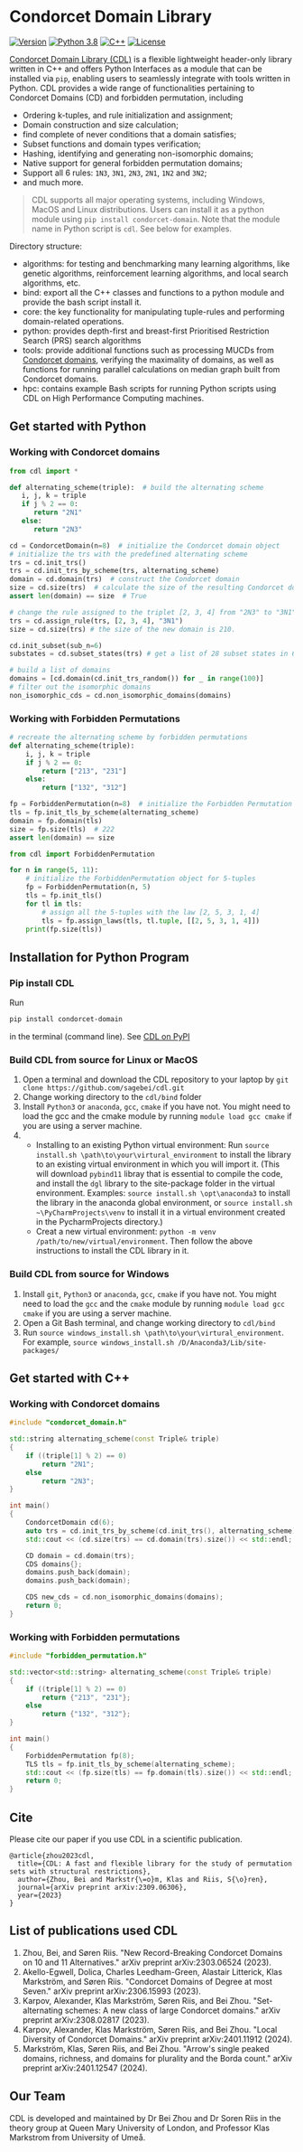 # Condorcet Domain Library 

[![Version](https://img.shields.io/badge/Version-1.1-green.svg)]()
[![Python 3.8](https://img.shields.io/badge/Python-3.8+-blue.svg)](https://www.python.org/downloads/release/python-380/)
[![C++](https://img.shields.io/badge/C++-17-blue.svg?style=flat&logo=c%2B%2B)]()
[![License](https://img.shields.io/badge/License-Apache%202.0-blue.svg)](./license)

[Condorcet Domain Library (CDL)](https://arxiv.org/pdf/2309.06306.pdf) is a flexible lightweight header-only library written in C++ and offers Python Interfaces as a module that can be installed via `pip`, enabling users to seamlessly integrate with tools written in Python.  CDL
provides a wide range of functionalities pertaining to Condorcet Domains (CD) and forbidden permutation, including
- Ordering k-tuples, and rule initialization and assignment;
- Domain construction and size calculation;
- find complete of never conditions that a domain satisfies;
- Subset functions and domain types verification;
- Hashing, identifying and generating non-isomorphic domains;
- Native support for general forbidden permutation domains;
- Support all 6 rules: `1N3`, `3N1`, `2N3`, `2N1`, `1N2` and `3N2`;
- and much more.

>CDL supports all major operating systems, including Windows, MacOS and Linux distributions. Users can install it as a python module using `pip install condorcet-domain`. Note that the module name in Python script is `cdl`. See below for examples. 

Directory structure:
- algorithms: for testing and benchmarking many learning algorithms, like genetic algorithms, reinforcement learning 
algorithms, and local search algorithms, etc.
- bind: export all the C++ classes and functions to a python module and provide the bash script install it. 
- core: the key functionality for manipulating tuple-rules and performing domain-related operations.
- python: provides depth-first and breast-first Prioritised Restriction Search (PRS) search algorithms
- tools: provide additional functions such as processing MUCDs from [Condorcet domains](http://abel.math.umu.se/~klasm/Data/CONDORCET/MUCDS/), verifying the maximality of domains, as well as functions for running parallel calculations on median graph built from Condorcet domains. 
- hpc: contains example Bash scripts for running Python scripts using CDL on High Performance Computing machines. 


## Get started with Python
### Working with Condorcet domains
```python
from cdl import *

def alternating_scheme(triple):  # build the alternating scheme 
   i, j, k = triple
   if j % 2 == 0:
      return "2N1"
   else:
      return "2N3"

cd = CondorcetDomain(n=8)  # initialize the Condorcet domain object
# initialize the trs with the predefined alternating scheme 
trs = cd.init_trs()
trs = cd.init_trs_by_scheme(trs, alternating_scheme)
domain = cd.domain(trs)  # construct the Condorcet domain
size = cd.size(trs)  # calculate the size of the resulting Condorcet domain (222)
assert len(domain) == size  # True

# change the rule assigned to the triplet [2, 3, 4] from "2N3" to "3N1"
trs = cd.assign_rule(trs, [2, 3, 4], "3N1")
size = cd.size(trs) # the size of the new domain is 210.

cd.init_subset(sub_n=6)
substates = cd.subset_states(trs) # get a list of 28 subset states in 6 alternatives

# build a list of domains
domains = [cd.domain(cd.init_trs_random()) for _ in range(100)]
# filter out the isomorphic domains
non_isomorphic_cds = cd.non_isomorphic_domains(domains)  
```
### Working with Forbidden Permutations
```python
# recreate the alternating scheme by forbidden permutations
def alternating_scheme(triple):  
    i, j, k = triple
    if j % 2 == 0:
        return ["213", "231"]
    else:
        return ["132", "312"]

fp = ForbiddenPermutation(n=8)  # initialize the Forbidden Permutation object
tls = fp.init_tls_by_scheme(alternating_scheme)
domain = fp.domain(tls)
size = fp.size(tls)  # 222
assert len(domain) == size
```


```python
from cdl import ForbiddenPermutation

for n in range(5, 11):
    # initialize the ForbiddenPermutation object for 5-tuples
    fp = ForbiddenPermutation(n, 5) 
    tls = fp.init_tls()
    for tl in tls:
        # assign all the 5-tuples with the law [2, 5, 3, 1, 4]
        tls = fp.assign_laws(tls, tl.tuple, [[2, 5, 3, 1, 4]])
    print(fp.size(tls))
```

## Installation for Python Program
### Pip install CDL 
Run 
```bash
pip install condorcet-domain
```
in the terminal (command line). See [CDL on PyPI](https://pypi.org/project/condorcet-domain/)


### Build CDL from source for Linux or MacOS
1. Open a terminal and download the CDL repository to your laptop by `git clone https://github.com/sagebei/cdl.git`
2. Change working directory to the `cdl/bind` folder
3. Install `Python3` or `anaconda`, `gcc`, `cmake` if you have not. You might need to load the gcc
   and the cmake module by running `module load gcc cmake` if you are using a server machine. 
4. - Installing to an existing Python virtual environment: Run `source install.sh \path\to\your\virtural_environment` to install 
   the library to an existing virtual environment in which you will import it.
   (This will download `pybind11` libray that is essential to compile the code,
   and install the `dgl` library to the site-package folder in the virtual environment.
   Examples: `source install.sh \opt\anaconda3` to install the library in the anaconda global environment, 
   or `source install.sh ~\PyCharmProjects\venv` to install it in a virtual environment
   created in the PycharmProjects directory.) 
   - Creat a new virtual environment: `python -m venv /path/to/new/virtual/environment`. Then follow the above
      instructions to install the CDL library in it. 

### Build CDL from source for Windows
1. Install `git`, `Python3` or `anaconda`, `gcc`, `cmake` if you have not. You might need to load the `gcc`
   and the `cmake` module by running `module load gcc cmake` if you are using a server machine.
2. Open a Git Bash terminal, and change working directory to `cdl/bind`
3. Run `source windows_install.sh \path\to\your\virtural_environment`. For example, 
   `source windows_install.sh /D/Anaconda3/Lib/site-packages/`

## Get started with C++
### Working with Condorcet domains
```c++
#include "condorcet_domain.h"

std::string alternating_scheme(const Triple& triple)
{
    if ((triple[1] % 2) == 0)
        return "2N1";
    else
        return "2N3";
}

int main()
{
    CondorcetDomain cd(6);
    auto trs = cd.init_trs_by_scheme(cd.init_trs(), alternating_scheme);
    std::cout << (cd.size(trs) == cd.domain(trs).size()) << std::endl;

    CD domain = cd.domain(trs);
    CDS domains{};
    domains.push_back(domain);
    domains.push_back(domain);

    CDS new_cds = cd.non_isomorphic_domains(domains);
    return 0;
}

```
### Working with Forbidden permutations
```c++
#include "forbidden_permutation.h"

std::vector<std::string> alternating_scheme(const Triple& triple)
{
    if ((triple[1] % 2) == 0)
        return {"213", "231"};
    else
        return {"132", "312"};
}

int main()
{
    ForbiddenPermutation fp(8);
    TLS tls = fp.init_tls_by_scheme(alternating_scheme);
    std::cout << (fp.size(tls) == fp.domain(tls).size()) << std::endl;
    return 0;
}
```

## Cite
Please cite our paper if you use CDL in a scientific publication.
```
@article{zhou2023cdl,
  title={CDL: A fast and flexible library for the study of permutation sets with structural restrictions},
  author={Zhou, Bei and Markstr{\=o}m, Klas and Riis, S{\o}ren},
  journal={arXiv preprint arXiv:2309.06306},
  year={2023}
}
```

## List of publications used CDL

1. Zhou, Bei, and Søren Riis. "New Record-Breaking Condorcet Domains on 10 and 11 Alternatives." arXiv preprint arXiv:2303.06524 (2023).
2. Akello-Egwell, Dolica, Charles Leedham-Green, Alastair Litterick, Klas Markström, and Søren Riis. "Condorcet Domains of Degree at most Seven." arXiv preprint arXiv:2306.15993 (2023).
3. Karpov, Alexander, Klas Markström, Søren Riis, and Bei Zhou. "Set-alternating schemes: A new class of large Condorcet domains." arXiv preprint arXiv:2308.02817 (2023).
4. Karpov, Alexander, Klas Markström, Søren Riis, and Bei Zhou. "Local Diversity of Condorcet Domains." arXiv preprint arXiv:2401.11912 (2024).
5. Markström, Klas, Søren Riis, and Bei Zhou. "Arrow's single peaked domains, richness, and domains for plurality and the Borda count." arXiv preprint arXiv:2401.12547 (2024).
## Our Team
CDL is developed and maintained by Dr Bei Zhou and Dr Soren Riis in the theory group at Queen Mary University of London, and Professor Klas Markstrom from University of Umeå.





